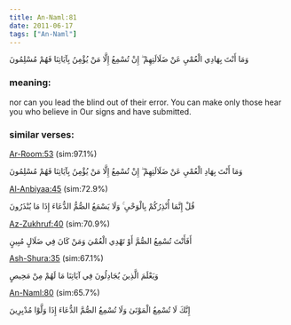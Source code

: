 ```yaml
---
title: An-Naml:81
date: 2011-06-17
tags: ["An-Naml"]
---
```

وَمَا أَنْتَ بِهَادِي الْعُمْيِ عَنْ ضَلَالَتِهِمْ ۖ إِنْ تُسْمِعُ إِلَّا مَنْ يُؤْمِنُ بِآيَاتِنَا فَهُمْ مُسْلِمُونَ
### meaning: 
nor can you lead the blind out of their error. You can make only those hear you who believe in Our signs and have submitted.
### similar verses: 

[Ar-Room:53](/30/53) (sim:97.1%)

وَمَا أَنْتَ بِهَادِ الْعُمْيِ عَنْ ضَلَالَتِهِمْ ۖ إِنْ تُسْمِعُ إِلَّا مَنْ يُؤْمِنُ بِآيَاتِنَا فَهُمْ مُسْلِمُونَ

[Al-Anbiyaa:45](/21/45) (sim:72.9%)

قُلْ إِنَّمَا أُنْذِرُكُمْ بِالْوَحْيِ ۚ وَلَا يَسْمَعُ الصُّمُّ الدُّعَاءَ إِذَا مَا يُنْذَرُونَ

[Az-Zukhruf:40](/43/40) (sim:70.9%)

أَفَأَنْتَ تُسْمِعُ الصُّمَّ أَوْ تَهْدِي الْعُمْيَ وَمَنْ كَانَ فِي ضَلَالٍ مُبِينٍ

[Ash-Shura:35](/42/35) (sim:67.1%)

وَيَعْلَمَ الَّذِينَ يُجَادِلُونَ فِي آيَاتِنَا مَا لَهُمْ مِنْ مَحِيصٍ

[An-Naml:80](/27/80) (sim:65.7%)

إِنَّكَ لَا تُسْمِعُ الْمَوْتَىٰ وَلَا تُسْمِعُ الصُّمَّ الدُّعَاءَ إِذَا وَلَّوْا مُدْبِرِينَ
